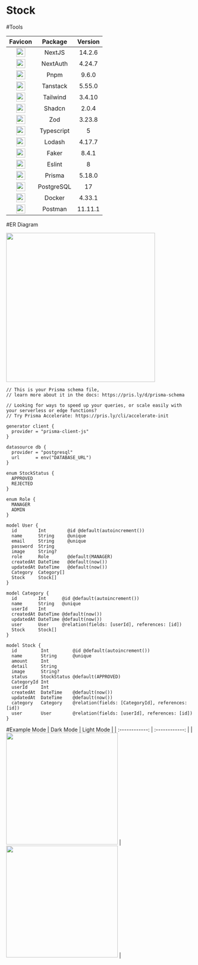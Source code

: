 # Stock

#Tools

|                                                      Favicon                                                      |  Package   | Version |
| :---------------------------------------------------------------------------------------------------------------: | :--------: | :-----: |
|                             <img src="https://nextjs.org/favicon.ico" width="24vh" >                              |   NextJS   | 14.2.6  |
|                        <img src="https://next-auth.js.org/img/favicon.ico" width="24vh" >                         |  NextAuth  | 4.24.7  |
|                             <img src="https://pnpm.io/img/favicon.png" width="24vh" >                             |    Pnpm    |  9.6.0  |
|                            <img src="https://tanstack.com/favicon.ico" width="24vh" >                             |  Tanstack  | 5.55.0  |
|                 <img src="https://tailwindcss.com/favicons/favicon-32x32.png?v=3" width="24vh" >                  |  Tailwind  | 3.4.10  |
|                         <img src="https://ui.shadcn.com/favicon-16x16.png" width="24vh" >                         |   Shadcn   |  2.0.4  |
|                        <img src="https://zod.dev/static/favicon-32x32.png" width="24vh" >                         |    Zod     | 3.23.8  |
|   <img src="https://www.typescriptlang.org/favicon-32x32.png?v=8944a05a8b601855de116c8a56d3b3ae" width="24vh" >   | Typescript |    5    |
|                       <img src="https://lodash.com/icons/favicon-32x32.png" width="24vh" >                        |   Lodash   | 4.17.7  |
|                <img src="https://opencollective.com/static/images/favicon.ico.png" width="24vh" >                 |   Faker    |  8.4.1  |
|                             <img src="https://eslint.org/favicon.ico" width="24vh" >                              |   Eslint   |    8    |
|                     <img src="https://www.prisma.io/images/favicon-32x32.png" width="24vh" >                      |   Prisma   | 5.18.0  |
|                         <img src="https://www.postgresql.org/favicon.ico" width="24vh" >                          | PostgreSQL |   17    |
| <img src="https://www.docker.com/wp-content/uploads/2024/02/cropped-docker-logo-favicon-32x32.png" width="24vh" > |   Docker   | 4.33.1  |
|               <img src="https://www.postman.com/_ar-assets/images/favicon-1-32.png" width="24vh" >                |  Postman   | 11.11.1 |


#ER Diagram

<img src="https://cdn.discordapp.com/attachments/1282103169538850877/1282103512381128826/diagram-export-8-9-2567-05_19_49.png?ex=66de2371&is=66dcd1f1&hm=1d2d811681fdc412fa6d0f2f4b06363dd8d43c9d180ea3b52a268ab9ca9b88c7&" width="400vh" >

```prisma
// This is your Prisma schema file,
// learn more about it in the docs: https://pris.ly/d/prisma-schema

// Looking for ways to speed up your queries, or scale easily with your serverless or edge functions?
// Try Prisma Accelerate: https://pris.ly/cli/accelerate-init

generator client {
  provider = "prisma-client-js"
}

datasource db {
  provider = "postgresql"
  url      = env("DATABASE_URL")
}

enum StockStatus {
  APPROVED
  REJECTED
}

enum Role {
  MANAGER
  ADMIN
}

model User {
  id        Int        @id @default(autoincrement())
  name      String     @unique
  email     String     @unique
  password  String
  image     String?
  role      Role       @default(MANAGER)
  createdAt DateTime   @default(now())
  updatedAt DateTime   @default(now())
  Category  Category[]
  Stock     Stock[]
}

model Category {
  id        Int      @id @default(autoincrement())
  name      String   @unique
  userId    Int
  createdAt DateTime @default(now())
  updatedAt DateTime @default(now())
  user      User     @relation(fields: [userId], references: [id])
  Stock     Stock[]
}

model Stock {
  id         Int         @id @default(autoincrement())
  name       String      @unique
  amount     Int
  detail     String
  image      String?
  status     StockStatus @default(APPROVED)
  CategoryId Int
  userId     Int
  createdAt  DateTime    @default(now())
  updatedAt  DateTime    @default(now())
  category   Category    @relation(fields: [CategoryId], references: [id])
  user       User        @relation(fields: [userId], references: [id])
}

```

#Example Mode
| Dark Mode | Light Mode |
| :------------: | :------------: |
| <img src="https://cdn.discordapp.com/attachments/1282095960796692561/1282096042229108846/image.png?ex=66de1c7c&is=66dccafc&hm=03d3800ff25281fd9bc277bca644c695a264af8f9a00bc20112a697e28283bcf&" width="300vh" > | <img src="https://cdn.discordapp.com/attachments/1282095960796692561/1282096919547482195/image.png?ex=66de1d4d&is=66dccbcd&hm=f147514a660f344288637bedfa373458cd95f36f35478e95627abda35726540a&" width="300vh" > |
